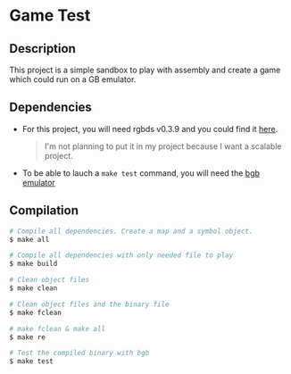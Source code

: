 # Game Test

## Description

This project is a simple sandbox to play with assembly and create a game which could run on a GB emulator.

## Dependencies

* For this project, you will need rgbds v0.3.9 and you could find it [here](https://github.com/rednex/rgbds).
    > I'm not planning to put it in my project because I want a scalable project.
* To be able to lauch a `make test` command, you will need the [bgb emulator](http://bgb.bircd.org)

## Compilation

```sh
# Compile all dependencies. Create a map and a symbol object. 
$ make all

# Compile all dependencies with only needed file to play
$ make build

# Clean object files
$ make clean

# Clean object files and the binary file 
$ make fclean

# make fclean & make all
$ make re

# Test the compiled binary with bgb
$ make test
```